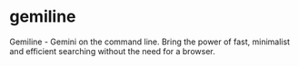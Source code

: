 # gemiline
Gemiline - Gemini on the command line. Bring the power of fast, minimalist and efficient searching without the need for a browser. 
